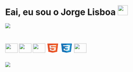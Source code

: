 # Eai, eu sou o Jorge Lisboa <img src="https://emoji.gg/assets/emoji/6184-steep.png" width="32px" height="32px">

<a href="https://github.com/jorgelisboa" ></a>

<div>
    <a href="https://github.com/jorgelisboa"></a>
    <img height="180em" src="https://github-readme-stats.vercel.app/api/top-langs/?username=jorgelisboa&layout=compact&langs_count=8&theme=radical" />
</div>


##
<div style="display: inline_block"><br>
  <img align="center" height="30" width="40" src="https://cdn.jsdelivr.net/gh/devicons/devicon/icons/android/android-original.svg">
  <img align="center" height="30" width="40" src="https://cdn.jsdelivr.net/gh/devicons/devicon/icons/java/java-original.svg">
  <img align="center" height="30" width="40" src="https://cdn.jsdelivr.net/gh/devicons/devicon/icons/kotlin/kotlin-original.svg">
  <img align="center" height="30" width="40" src="https://raw.githubusercontent.com/devicons/devicon/master/icons/html5/html5-original.svg">
  <img align="center" height="30" width="40" src="https://raw.githubusercontent.com/devicons/devicon/master/icons/css3/css3-original.svg">
  <img align="center" height="30" width="40" src="https://cdn.jsdelivr.net/gh/devicons/devicon/icons/mysql/mysql-original.svg">
</div>


##
<div>
    <a href="https://www.linkedin.com/in/jorge-miguel-teixeira-do-nascimento-lisboa-4a07a41b2/" target="_blank"> 
        <img src="https://img.shields.io/badge/-LinkedIn-%230077B5?style=for-the-badge&logo=linkedin&logoColor=white" target="_blank">
    </a>
</div>
